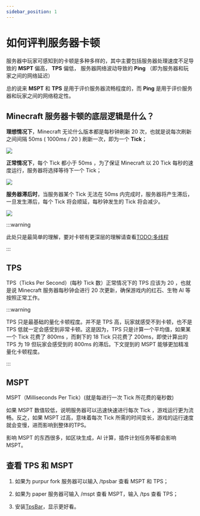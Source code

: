 ```yaml
---
sidebar_position: 1
---
```


# 如何评判服务器卡顿

服务器中玩家可感知到的卡顿是多种多样的，其中主要包括服务器处理速度不足导致的 **MSPT** 偏高， **TPS** 偏低， 服务器网络波动导致的 **Ping** （即为服务器和玩家之间的网络延迟）

总的说来 **MSPT** 和 **TPS** 是用于评价服务器流畅程度的，而 **Ping** 是用于评价服务器和玩家之间的网络稳定性。

## Minecraft 服务器卡顿的底层逻辑是什么？

**理想情况下**，Minecraft 无论什么版本都是每秒钟刷新 20 次，也就是说每次刷新之间间隔 50ms ( 1000ms / 20 ) 刷新一次，即为一个 **Tick**；

![](https://spark.lucko.me/docs/assets/images/ticks-lagging-0bec1e4f565281af7a643f94222df521.png)

**正常情况下**，每个 Tick 都小于 50ms ，为了保证 Minecraft 以 20 Tick 每秒的速度运行，服务器将选择等待下一个 Tick；

![](https://spark.lucko.me/docs/assets/images/ticks-with-sleeping-3b944bf10f5a21b16d1454f2d7fee434.png)

**服务器滞后时**，当服务器某个 Tick 无法在 50ms 内完成时，服务器将产生滞后，一旦发生滞后，每个 Tick 将会顺延，每秒钟发生的 Tick 将会减少。

![](https://spark.lucko.me/docs/assets/images/ticks-lagging-0bec1e4f565281af7a643f94222df521.png)

:::warning

此处只是最简单的理解，要对卡顿有更深层的理解请查看[TODO:多线程](/docs/准备工作/基础知识/什么是多线程.md)

:::

## TPS

TPS（Ticks Per Second）(每秒 Tick 数）正常情况下的 TPS 应该为 20 ，也就是说 Minecraft 服务器每秒钟会进行 20 次更新，确保游戏内的红石、生物 AI 等按照正常工作。

:::warning

TPS 只是最基础的量化卡顿程度。并不是 TPS 高，玩家就感受不到卡顿，也不是 TPS 低就一定会感受到非常卡顿。这是因为，TPS 只是计算一个平均值，如果某一个 Tick 花费了 800ms ，而剩下的 18 Tick 只花费了 200ms，即使计算出的 TPS 为 19 但玩家会感受到的 800ms 的滞后。下文提到的 MSPT 能够更加精准量化卡顿程度。

:::

## MSPT

MSPT（Milliseconds Per Tick）(就是每进行一次 Tick 所花费的毫秒数)

如果 MSPT 数值较低，说明服务器可以迅速快速进行每次 Tick ，游戏运行更为流畅。反之，如果 MSPT 过高，意味着每次 Tick 所需的时间变长，游戏的运行速度就会变慢，进而影响到整体的TPS。

影响 MSPT 的东西很多，如区块生成，AI 计算，插件计划任务等都会影响 MSPT。

## 查看 TPS 和 MSPT

1. 如果为 purpur fork 服务器可以输入 /tpsbar 查看 MSPT 和 TPS；

2. 如果为 paper 服务器可输入 /mspt 查看 MSPT，输入 /tps 查看 TPS；

3. 安装[TpsBar](https://hangar.papermc.io/jmp/TabTPS)，显示更好看。
